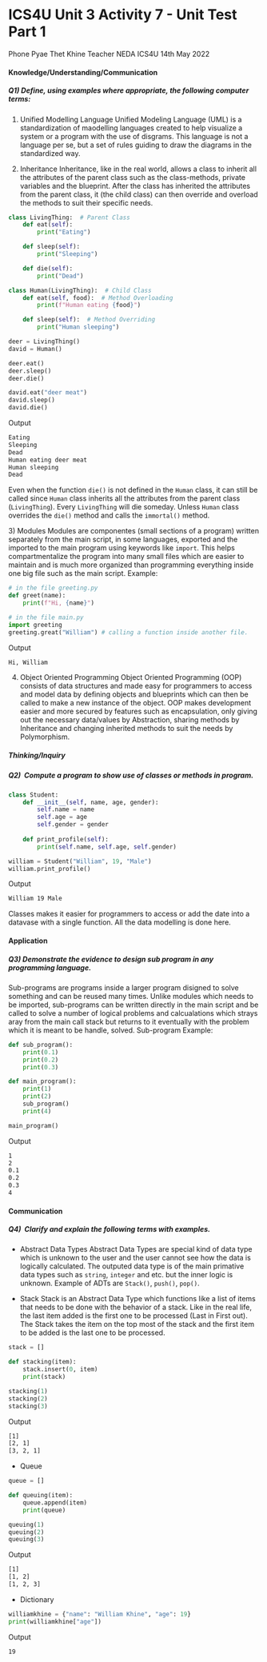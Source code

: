 # ICS4U Unit 3 Activity 7 - Unit Test Part 1

Phone Pyae Thet Khine
Teacher NEDA
ICS4U
14th May 2022

#### Knowledge/Understanding/Communication 
##### Q1) Define, using examples where appropriate, the following computer terms:
1) Unified Modelling Language
Unified Modeling Language (UML) is a standardization of maodelling languages created to help visualize a system or a program with the use of disgrams. This language is not a language per se, but a set of rules guiding to draw the diagrams in the standardized way.

2) Inheritance
Inheritance, like in the real world, allows a class to inherit all the attributes of the parent class such as the class-methods, private variables and the blueprint. After the class has inherited the attributes from the parent class, it (the child class) can then override and overload the methods to suit their specific needs.

```python
class LivingThing:  # Parent Class
    def eat(self):
        print("Eating")

    def sleep(self):
        print("Sleeping")

    def die(self):
        print("Dead")

class Human(LivingThing):  # Child Class
    def eat(self, food):  # Method Overloading
        print(f"Human eating {food}")

    def sleep(self):  # Method Overriding
        print("Human sleeping")

deer = LivingThing()
david = Human()

deer.eat()
deer.sleep()
deer.die()

david.eat("deer meat")
david.sleep()
david.die()
```
Output
```txt
Eating
Sleeping
Dead
Human eating deer meat
Human sleeping
Dead
```

Even when the function `die()` is not defined in the `Human` class, it can still be called since `Human` class inherits all the attributes from the parent class (`LivingThing`). Every `LivingThing` will die someday. Unless `Human` class overrides the `die()` method and calls the `immortal()` method.

3) Modules
Modules are componentes (small sections of a program) written separately from the main script, in some languages, exported and the imported to the main program using keywords like `import`. This helps compartmentalize the program into many small files which are easier to maintain and is much more organized than programming everything inside one big file such as the main script.
Example:
```python
# in the file greeting.py
def greet(name):
	print(f"Hi, {name}")
```
```python
# in the file main.py
import greeting
greeting.great("William") # calling a function inside another file.
```
Output
```txt
Hi, William
```

4) Object Oriented Programming
Object Oriented Programming (OOP) consists of data structures and made easy for programmers to access and model data by defining objects and blueprints which can then be called to make a new instance of the object. OOP makes development easier and more secured by features such as encapsulation, only giving out the necessary data/values by Abstraction, sharing methods by Inheritance and changing inherited methods to suit the needs by Polymorphism.


##### Thinking/Inquiry
##### Q2)  Compute a program to show use of classes or methods in program.
```python
class Student:
    def __init__(self, name, age, gender):
        self.name = name
        self.age = age
        self.gender = gender
    
    def print_profile(self):
        print(self.name, self.age, self.gender)

william = Student("William", 19, "Male")
william.print_profile()
```
Output
```txt
William 19 Male
```

Classes makes it easier for programmers to access or add the date into a datavase with a single function. All the data modelling is done here.

#### Application
##### Q3) Demonstrate the evidence to design sub program in any programming language.
Sub-programs are programs inside a larger program disigned to solve something and can be reused many times. Unlike modules which needs to be imported, sub-programs can be written directly in the main script and be called to solve a number of logical problems and calcualations which strays aray from the main call stack but returns to it eventually with the problem which it is meant to be handle, solved.
Sub-program Example:
```python
def sub_program():
    print(0.1)
    print(0.2)
    print(0.3)

def main_program():
    print(1)
    print(2)
    sub_program()
    print(4)

main_program()
```
Output
```txt
1
2
0.1
0.2
0.3
4
```

#### Communication
##### Q4)  Clarify and explain the following terms with examples.
- Abstract Data Types
Abstract Data Types are special kind of data type which is unknown to the user and the user cannot see how the data is logically calculated. The outputed data type is of the main primative data types such as `string`, `integer` and etc. but the inner logic is unknown. Example of ADTs are `Stack()`, `push()`, `pop()`.

- Stack
Stack is an Abstract Data Type which functions like a list of items that needs to be done with the behavior of a stack. Like in the real life, the last item added is the first one to be processed (Last in First out). The Stack takes the item on the top most of the stack and the first item to be added is the last one to be processed.
```python
stack = []

def stacking(item):
    stack.insert(0, item)
    print(stack)

stacking(1)
stacking(2)
stacking(3)
```
Output
```txt
[1]
[2, 1]
[3, 2, 1]
```

- Queue

```python
queue = []

def queuing(item):
    queue.append(item)
    print(queue)

queuing(1)
queuing(2)
queuing(3)
```
Output
```txt
[1]
[1, 2]
[1, 2, 3]
```

- Dictionary

```python
williamkhine = {"name": "William Khine", "age": 19}
print(williamkhine["age"])
```
Output
```txt
19
```